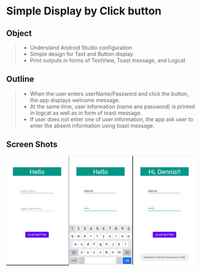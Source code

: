 # Simple Display by Click button

## Object
>* Understand Android Studio configuration 
>* Simple design for Text and Button display
>* Print outputs in forms of TextView, Toast message, and Logcat

## Outline
>* When the user enters userName/Password and click the button, the app displays welcome message.
>* At the same time, user information (name ans password) is printed in logcat as well as in form of toast message.
>* If user does not enter one of user information, the app ask user to enter the absent information using toast message.

## Screen Shots
![](DemoScreenShot.png "screenshots")
